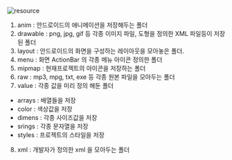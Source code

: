 ![resource](https://user-images.githubusercontent.com/21700482/48313344-5c6e8180-e5fe-11e8-9168-61dcb640e569.jpg)

1. anim : 안드로이드의 애니메이션을 저장해두는 폴더
2. drawable : png, jpg, gif 등 각종 이미지 파일, 도형을 정의한 XML 파일등이 저장된 폴더 
3. layout : 안드로이드의 화면을 구성하는 레이아웃을 모아놓은 폴더. 
4. menu : 화면 ActionBar 의 각종 메뉴 아이콘 정의한 폴더
5. mipmap : 현재프로젝트의 아이콘을 저장하는 폴더
6. raw : mp3, mpg, txt, exe 등 각종 원본 파일을 모아두는 폴더
7. value : 각종 값을 미리 정의 해둔 폴더
 - arrays : 배열들을 저장
 - color : 색상값을 저장
 - dimens : 각종 사이즈값을 저장
 - srings : 각종 문자열을 저장
 - styles : 프로젝트의 스타일을 저장
8. xml : 개발자가 정의한 xml 을 모아두는 폴더
